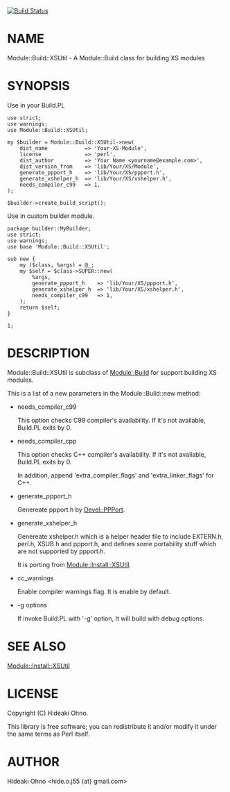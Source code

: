 [![Build Status](https://travis-ci.org/hideo55/Module-Build-XSUtil.svg?branch=master)](https://travis-ci.org/hideo55/Module-Build-XSUtil)
# NAME

Module::Build::XSUtil - A Module::Build class for building XS modules

# SYNOPSIS

Use in your Build.PL

    use strict;
    use warnings;
    use Module::Build::XSUtil;
    
    my $builder = Module::Build::XSUtil->new(
        dist_name            => 'Your-XS-Module',
        license              => 'perl',
        dist_author          => 'Your Name <yourname@example.com>',
        dist_version_from    => 'lib/Your/XS/Module',
        generate_ppport_h    => 'lib/Your/XS/ppport.h',
        generate_xshelper_h  => 'lib/Your/XS/xshelper.h',
        needs_compiler_c99   => 1,
    );
    
    $builder->create_build_script();

Use in custom builder module.

    package builder::MyBuilder;
    use strict;
    use warnings;
    use base 'Module::Build::XSUtil';
    
    sub new {
        my ($class, %args) = @_;
        my $self = $class->SUPER::new(
            %args,
            generate_ppport_h    => 'lib/Your/XS/ppport.h',
            generate_xshelper_h  => 'lib/Your/XS/xshelper.h',
            needs_compiler_c99   => 1,
        );
        return $self;
    }
    
    1;

# DESCRIPTION

Module::Build::XSUtil is subclass of [Module::Build](https://metacpan.org/pod/Module::Build) for support building XS modules.

This is a list of a new parameters in the Module::Build::new method:

- needs\_compiler\_c99

    This option checks C99 compiler's availability. If it's not available, Build.PL exits by 0.

- needs\_compiler\_cpp

    This option checks C++ compiler's availability. If it's not available, Build.PL exits by 0.

    In addition, append 'extra\_compiler\_flags' and 'extra\_linker\_flags' for C++.

- generate\_ppport\_h

    Genereate ppport.h by [Devel::PPPort](https://metacpan.org/pod/Devel::PPPort).

- generate\_xshelper\_h

    Genereate xshelper.h which is a helper header file to include EXTERN.h, perl.h, XSUB.h and ppport.h, 
    and defines some portability stuff which are not supported by ppport.h.

    It is porting from [Module::Install::XSUtil](https://metacpan.org/pod/Module::Install::XSUtil).

- cc\_warnings

    Enable compiler warnings flag. It is enable by default. 

- -g options

    If invoke Build.PL with '-g' option, It will build with debug options.

# SEE ALSO

[Module::Install::XSUtil](https://metacpan.org/pod/Module::Install::XSUtil)

# LICENSE

Copyright (C) Hideaki Ohno.

This library is free software; you can redistribute it and/or modify
it under the same terms as Perl itself.

# AUTHOR

Hideaki Ohno <hide.o.j55 {at} gmail.com>
